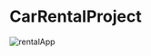 # CarRentalProject

![rentalApp](https://user-images.githubusercontent.com/34125361/55673854-d2c19800-58ad-11e9-92a3-8f26c0c0587b.png)
